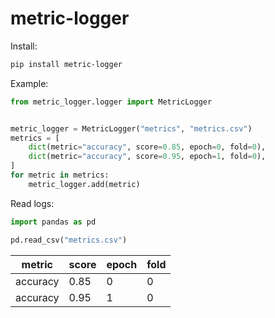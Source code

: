 # metric-logger

Install:

```bash
pip install metric-logger
```

Example:

```python
from metric_logger.logger import MetricLogger


metric_logger = MetricLogger("metrics", "metrics.csv")
metrics = [
    dict(metric="accuracy", score=0.85, epoch=0, fold=0),
    dict(metric="accuracy", score=0.95, epoch=1, fold=0),
]
for metric in metrics:
    metric_logger.add(metric)
```

Read logs:

```python
import pandas as pd

pd.read_csv("metrics.csv")
```

| metric	  | score	 | epoch | 	fold |
|----------|--------|-------|-------|
| accuracy | 0.85   | 0     | 0     |
| accuracy | 0.95   | 1     | 0     |
